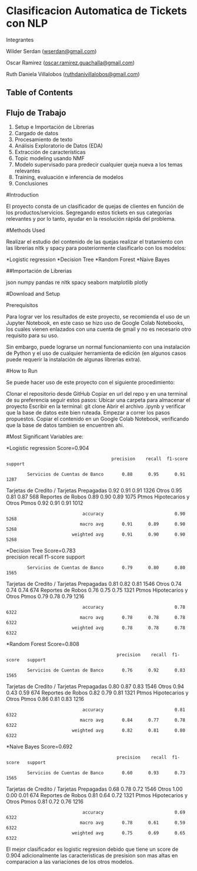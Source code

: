 # Clasificacion Automatica de Tickets con NLP

Integrantes

Wilder Serdan (wserdan@gmail.com)

Oscar Ramirez (oscar.ramirez.guachalla@gmail.com)

Ruth Daniela Villalobos (ruthdanivillalobos@gmail.com)

## Table of Contents

## **Flujo de Trabajo**
1. Setup e Importación de Librerias
2. Cargado de datos
3. Procesamiento de texto
4. Análisis Exploratorio de Datos (EDA)
5. Extracción de características
6. Topic modeling usando NMF
7. Modelo supervisado para predecir cualquier queja nueva a los temas relevantes
8. Training, evaluación e inferencia de modelos
9. Conclusiones

#Introduction

El proyecto consta de un clasificador de quejas de clientes en función de los productos/servicios. 
Segregando estos tickets en sus categorías relevantes y por lo tanto, ayudar en la resolución rápida del problema.

#Methods Used

Realizar el estudio del contenido de las quejas realizar el tratamiento con las librerias nltk y spacy para posteriormente
clasificarlo con los modelos: 

*Logistic regression
*Decision Tree
*Random Forest
*Naive Bayes

##Importación de Librerias

json
numpy
pandas
re
nltk
spacy
seaborn
matplotlib
plotly


#Download and Setup

Prerequisitos

Para lograr ver los resultados de este proyecto, se recomienda el uso de un Jupyter Notebook, en este caso se hizo uso de Google Colab Notebooks, los cuales vienen enlazados con una cuenta de gmail y no es necesario otro requisito para su uso.

Sin embargo, puede lograrse un normal funcionamiento con una instalación de Python y el uso de cualquier herramienta de edición (en algunos casos puede requerir la instalación de algunas librerias extra).

#How to Run

Se puede hacer uso de este proyecto con el siguiente procedimiento:

Clonar el repositorio desde GitHub
Copiar en url del repo y en una terminal de su preferencia seguir estos pasos:
Ubicar una carpeta para almacenar el proyecto
Escribir en la terminal: git clone
Abrir el archivo .ipynb y verificar que la base de datos este bien ruteada.
Empezar a correr los pasos propuestos.
Copiar el contenido en un Google Colab Notebook, verificando que la base de datos tambien se encuentren ahi.


#Most Significant Variables are:

*Logistic regression   Score=0.904

                                            precision    recall  f1-score   support

            Servicios de Cuentas de Banco       0.88      0.95      0.91      1287
Tarjetas de Credito / Tarjetas Prepagadas       0.92      0.91      0.91      1326
                                    Otros       0.95      0.81      0.87       568
                        Reportes de Robos       0.89      0.90      0.89      1075
         Ptmos Hipotecarios y Otros Ptmos       0.92      0.91      0.91      1012

                                 accuracy                           0.90      5268
                                macro avg       0.91      0.89      0.90      5268
                             weighted avg       0.91      0.90      0.90      5268
							 

*Decision Tree		 Score=0.783			
								             precision    recall  f1-score   support

            Servicios de Cuentas de Banco       0.79      0.80      0.80      1565
Tarjetas de Credito / Tarjetas Prepagadas       0.81      0.82      0.81      1546
                                    Otros       0.74      0.74      0.74       674
                        Reportes de Robos       0.76      0.75      0.75      1321
         Ptmos Hipotecarios y Otros Ptmos       0.79      0.78      0.79      1216

                                 accuracy                           0.78      6322
                                macro avg       0.78      0.78      0.78      6322
                             weighted avg       0.78      0.78      0.78      6322

*Random Forest        Score=0.808		 

                                              precision    recall  f1-score   support

            Servicios de Cuentas de Banco       0.76      0.92      0.83      1565
Tarjetas de Credito / Tarjetas Prepagadas       0.80      0.87      0.83      1546
                                    Otros       0.94      0.43      0.59       674
                        Reportes de Robos       0.82      0.79      0.81      1321
         Ptmos Hipotecarios y Otros Ptmos       0.86      0.81      0.83      1216

                                 accuracy                           0.81      6322
                                macro avg       0.84      0.77      0.78      6322
                             weighted avg       0.82      0.81      0.80      6322
							 
							 
*Naive Bayes          Score=0.692

                                              precision    recall  f1-score   support

            Servicios de Cuentas de Banco       0.60      0.93      0.73      1565
Tarjetas de Credito / Tarjetas Prepagadas       0.68      0.78      0.72      1546
                                    Otros       1.00      0.00      0.01       674
                        Reportes de Robos       0.81      0.64      0.72      1321
         Ptmos Hipotecarios y Otros Ptmos       0.81      0.72      0.76      1216

                                 accuracy                           0.69      6322
                                macro avg       0.78      0.61      0.59      6322
                             weighted avg       0.75      0.69      0.65      6322


El mejor clasificador es logistic regresion debido que tiene un score de 0.904 
adicionalmente las caracteristicas de presision son mas altas en comparacion a las 
variaciones de los otros modelos.

